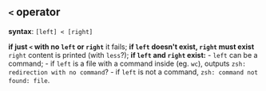## ``<`` operator

**syntax**: ``[left] < [right]``

**if just ``<`` with no ``left`` or ``right``** it fails;
**if ``left`` doesn't exist, ``right`` must exist** ``right`` content is printed (with ``less``?);
**if ``left`` and ``right`` exist:** 
	- ``left`` can be a command; 
	- if ``left`` is a file with a command inside (eg. ``wc``), outputs ``zsh: redirection with no command``?
	- if ``left`` is not a command, ``zsh: command not found: file``.
